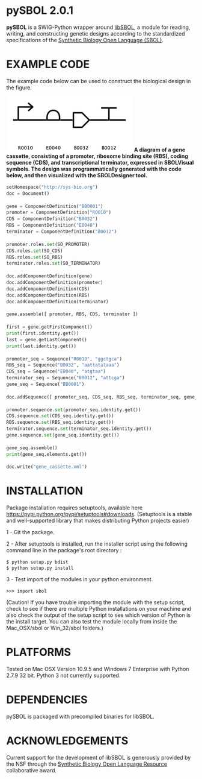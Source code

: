 pySBOL 2.0.1
======================================

**pySBOL** is a SWIG-Python wrapper around [libSBOL](https://github.com/SynBioDex/libSBOL), a module for reading, writing, and constructing genetic designs according to the standardized specifications of the [Synthetic Biology Open Language (SBOL)](http://www.sbolstandard.org/).  

EXAMPLE CODE
============
The example code below can be used to construct the biological design in the figure. 

![](gene_cassette.png) 
**A diagram of a gene cassette, consisting of a promoter, ribosome binding site (RBS), coding sequence (CDS), and transcriptional terminator, expressed in SBOLVisual symbols. The design was programmatically generated with the code below, and then visualized with the SBOLDesigner tool.**
 
```python
setHomespace("http://sys-bio.org")
doc = Document()

gene = ComponentDefinition("BB0001")
promoter = ComponentDefinition("R0010")
CDS = ComponentDefinition("B0032")
RBS = ComponentDefinition("E0040")
terminator = ComponentDefinition("B0012")

promoter.roles.set(SO_PROMOTER)
CDS.roles.set(SO_CDS)
RBS.roles.set(SO_RBS)
terminator.roles.set(SO_TERMINATOR)

doc.addComponentDefinition(gene)
doc.addComponentDefinition(promoter)
doc.addComponentDefinition(CDS)
doc.addComponentDefinition(RBS)
doc.addComponentDefinition(terminator)

gene.assemble([ promoter, RBS, CDS, terminator ])

first = gene.getFirstComponent()
print(first.identity.get())
last = gene.getLastComponent()
print(last.identity.get())

promoter_seq = Sequence("R0010", "ggctgca")
RBS_seq = Sequence("B0032", "aattatataaa")
CDS_seq = Sequence("E0040", "atgtaa")
terminator_seq = Sequence("B0012", "attcga")
gene_seq = Sequence("BB0001")

doc.addSequence([ promoter_seq, CDS_seq, RBS_seq, terminator_seq, gene_seq ]);

promoter.sequence.set(promoter_seq.identity.get())
CDS.sequence.set(CDS_seq.identity.get())
RBS.sequence.set(RBS_seq.identity.get())
terminator.sequence.set(terminator_seq.identity.get())
gene.sequence.set(gene_seq.identity.get())

gene_seq.assemble()
print(gene_seq.elements.get())

doc.write("gene_cassette.xml")
```

INSTALLATION
============
Package installation requires setuptools, available here https://pypi.python.org/pypi/setuptools#downloads. (Setuptools is a stable and well-supported library that makes distributing Python projects easier)

1 - Git the package.

2 - After setuptools is installed, run the installer script using the following command line in the package's root directory :
```
$ python setup.py bdist
$ python setup.py install
```
3 - Test import of the modules in your python environment. 
```
>>> import sbol
```
(Caution!  If you have trouble importing the module with the setup script, check to see if there are multiple Python installations on your machine and also check the output of the setup script to see which version of Python is the install target.  You can also test the module locally from inside the Mac_OSX/sbol or Win_32/sbol folders.)

PLATFORMS
=========
Tested on Mac OSX Version 10.9.5 and Windows 7 Enterprise with Python 2.7.9 32 bit. Python 3 not currently supported.

DEPENDENCIES
============
pySBOL is packaged with precompiled binaries for libSBOL.


ACKNOWLEDGEMENTS
================

Current support for the development of libSBOL is generously provided by the NSF through the [Synthetic Biology Open Language Resource](http://www.nsf.gov/awardsearch/showAward?AWD_ID=1355909) collaborative award.
